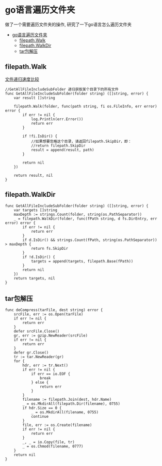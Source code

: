 # go语言遍历文件夹
做了一个需要遍历文件夹的操作, 研究了一下go语言怎么遍历文件夹

- [go语言遍历文件夹](#go语言遍历文件夹)
	- [filepath.Walk](#filepathwalk)
	- [filepath.WalkDir](#filepathwalkdir)
	- [tar包解压](#tar包解压)

## filepath.Walk
[文件递归速度比较](https://blog.csdn.net/shan0304/article/details/97685414)

```
//GetAllFileIncludeSubFolder 递归获取某个目录下的所有文件
func GetAllFileIncludeSubFolder(folder string) ([]string, error) {
    var result []string

    filepath.Walk(folder, func(path string, fi os.FileInfo, err error) error {
        if err != nil {
            log.Println(err.Error())
            return err
        }

        if !fi.IsDir() {
            //如果想要忽略这个目录，请返回filepath.SkipDir，即：
            //return filepath.SkipDir
            result = append(result, path)
        }

        return nil
    })

    return result, nil
}
```

## filepath.WalkDir

```
func GetAllFileIncludeSubFolder(folder string) ([]string, error) {
	var targets []string
	maxDepth := strings.Count(folder, string(os.PathSeparator))
	_ = filepath.WalkDir(folder, func(fPath string, d fs.DirEntry, err error) error {
		if err != nil {
			return err
		}
		if d.IsDir() && strings.Count(fPath, string(os.PathSeparator)) > maxDepth {
			return fs.SkipDir
		}
		if !d.IsDir() {
			targets = append(targets, filepath.Base(fPath))
		}
		return nil
	})
	return targets, nil
}
```

## tar包解压

```
func deCompress(tarFile, dest string) error {
	srcFile, err := os.Open(tarFile)
	if err != nil {
		return err
	}
	defer srcFile.Close()
	gr, err := gzip.NewReader(srcFile)
	if err != nil {
		return err
	}
	defer gr.Close()
	tr := tar.NewReader(gr)
	for {
		hdr, err := tr.Next()
		if err != nil {
			if err == io.EOF {
				break
			} else {
				return err
			}
		}
		filename := filepath.Join(dest, hdr.Name)
		_ = os.MkdirAll(filepath.Dir(filename), 0755)
		if hdr.Size == 0 {
			_ = os.MkdirAll(filename, 0755)
			continue
		}
		file, err := os.Create(filename)
		if err != nil {
			return err
		}
		_, _ = io.Copy(file, tr)
		_ = os.Chmod(filename, 0777)
	}
	return nil
}
```